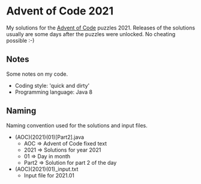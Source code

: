 # Advent of Code 2021
My solutions for the [Advent of Code](https://adventofcode.com) puzzles 2021. Releases of the solutions usually are some days after the puzzles were unlocked. No cheating possible :-)

## Notes
Some notes on my code.

* Coding style: 'quick and dirty'
* Programming language: Java 8

## Naming
Naming convention used for the solutions and input files.

* (AOC)(2021)(01)[Part2].java
    - AOC => Advent of Code fixed text
    - 2021 => Solutions for year 2021
    - 01 => Day in month
    - Part2 => Solution for part 2 of the day
* (AOC)(2021)(01)_input.txt
     - Input file for 2021.01

